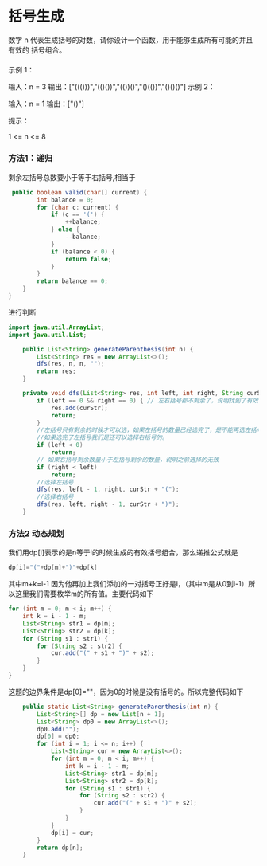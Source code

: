 # 括号生成

数字 n 代表生成括号的对数，请你设计一个函数，用于能够生成所有可能的并且 有效的 括号组合。

 

#### 

示例 1：

输入：n = 3
输出：["((()))","(()())","(())()","()(())","()()()"]
示例 2：

输入：n = 1
输出：["()"]


提示：

1 <= n <= 8



### 方法1：递归



剩余左括号总数要小于等于右括号,相当于   

```java
 public boolean valid(char[] current) {
        int balance = 0;
        for (char c: current) {
            if (c == '(') {
                ++balance;
            } else {
                --balance;
            }
            if (balance < 0) {
                return false;
            }
        }
        return balance == 0;
    }
}
```

进行判断

```java
import java.util.ArrayList;
import java.util.List;

    public List<String> generateParenthesis(int n) {
        List<String> res = new ArrayList<>();
        dfs(res, n, n, "");
        return res;
    }

    private void dfs(List<String> res, int left, int right, String curStr) {
        if (left == 0 && right == 0) { // 左右括号都不剩余了，说明找到了有效的括号
            res.add(curStr);
            return;
        }
        //左括号只有剩余的时候才可以选，如果左括号的数量已经选完了，是不能再选左括号了。
        //如果选完了左括号我们是还可以选择右括号的。
        if (left < 0)
            return;
        // 如果右括号剩余数量小于左括号剩余的数量，说明之前选择的无效
        if (right < left)
            return;
        //选择左括号
        dfs(res, left - 1, right, curStr + "(");
        //选择右括号
        dfs(res, left, right - 1, curStr + ")");
    }


```

### 方法2 动态规划



我们用dp[i]表示的是n等于i的时候生成的有效括号组合，那么递推公式就是

```java
dp[i]="("+dp[m]+")"+dp[k]
```


其中m+k=i-1
因为他再加上我们添加的一对括号正好是i，（其中m是从0到i-1）所以这里我们需要枚举m的所有值。主要代码如下

```java
for (int m = 0; m < i; m++) {
    int k = i - 1 - m;
    List<String> str1 = dp[m];
    List<String> str2 = dp[k];
    for (String s1 : str1) {
        for (String s2 : str2) {
            cur.add("(" + s1 + ")" + s2);
        }
    }
}
```

这题的边界条件是dp[0]=""，因为0的时候是没有括号的。所以完整代码如下

```java
    public static List<String> generateParenthesis(int n) {
        List<String>[] dp = new List[n + 1];
        List<String> dp0 = new ArrayList<>();
        dp0.add("");
        dp[0] = dp0;
        for (int i = 1; i <= n; i++) {
            List<String> cur = new ArrayList<>();
            for (int m = 0; m < i; m++) {
                int k = i - 1 - m;
                List<String> str1 = dp[m];
                List<String> str2 = dp[k];
                for (String s1 : str1) {
                    for (String s2 : str2) {
                        cur.add("(" + s1 + ")" + s2);
                    }
                }
            }
            dp[i] = cur;
        }
        return dp[n];
    }


```

